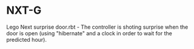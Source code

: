 # NXT-G
Lego Next
surprise door.rbt - The controller is shoting surprise when the door is open (using "hibernate" and a clock in order to wait for the predicted hour).
